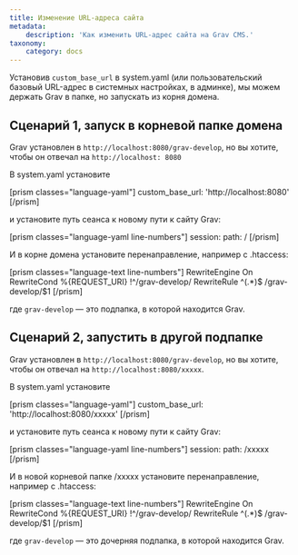 ```yaml
---
title: Изменение URL-адреса сайта
metadata:
    description: 'Как изменить URL-адрес сайта на Grav CMS.'
taxonomy:
    category: docs
---
```


Установив `custom_base_url` в system.yaml (или пользовательский базовый URL-адрес в системных настройках, в админке), мы можем держать Grav в папке, но запускать из корня домена.

## Сценарий 1, запуск в корневой папке домена

Grav установлен в `http://localhost:8080/grav-develop`, но вы хотите, чтобы он отвечал на `http://localhost: 8080`

В system.yaml установите

[prism classes="language-yaml"]
custom_base_url: 'http://localhost:8080'
[/prism]

и установите путь сеанса к новому пути к сайту Grav:

[prism classes="language-yaml line-numbers"]
session:
  path: /
[/prism]

И в корне домена установите перенаправление, например с .htaccess:

[prism classes="language-text line-numbers"]
RewriteEngine On
RewriteCond %{REQUEST_URI} !^/grav-develop/
RewriteRule ^(.*)$ /grav-develop/$1
[/prism]

где `grav-develop` — это подпапка, в которой находится Grav.

## Сценарий 2, запустить в другой подпапке

Grav установлен в `http://localhost:8080/grav-develop`, но вы хотите, чтобы он отвечал на `http://localhost:8080/xxxxx`.

В system.yaml установите

[prism classes="language-yaml"]
custom_base_url: 'http://localhost:8080/xxxxx'
[/prism]

и установите путь сеанса к новому пути к сайту Grav:

[prism classes="language-yaml line-numbers"]
session:
  path: /xxxxx
[/prism]

И в новой корневой папке /xxxxx установите перенаправление, например с .htaccess:

[prism classes="language-text line-numbers"]
RewriteEngine On
RewriteCond %{REQUEST_URI} !^/grav-develop/
RewriteRule ^(.*)$ /grav-develop/$1
[/prism]

где `grav-develop` — это дочерняя подпапка, в которой находится Grav.

